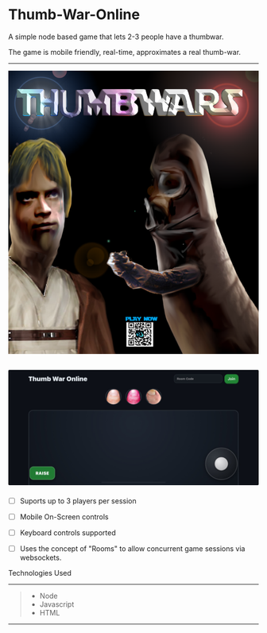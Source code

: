 # Thumb-War-Online
A simple node based game that lets 2-3 people have a thumbwar. 

The game is mobile friendly, real-time, approximates a real thumb-war.

---

![Thumbwar-Online](thumbwar-ONLINE.png)


![Thumbwar-Online Mobile](thumbwar-mobile.jpg)
----

* [ ] Suports up to 3 players per session 
* [ ] Mobile On-Screen controls 
* [ ] Keyboard controls supported
* [ ] Uses the concept of "Rooms" to allow concurrent game sessions via websockets.



Technologies Used

----

> * Node
> * Javascript
> * HTML

----

